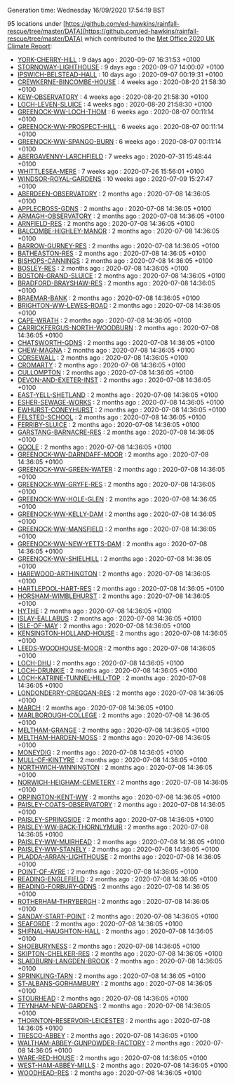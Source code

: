 Generation time: Wednesday 16/09/2020 17:54:19 BST

95 locations under [https://github.com/ed-hawkins/rainfall-rescue/tree/master/DATA](https://github.com/ed-hawkins/rainfall-rescue/tree/master/DATA) which contributed to the [Met Office 2020 UK Climate Report](https://www.metoffice.gov.uk/research/climate/maps-and-data/about/state-of-climate):

* [YORK-CHERRY-HILL](https://github.com/ed-hawkins/rainfall-rescue/tree/master/DATA/YORK-CHERRY-HILL) : 9 days ago : 2020-09-07 16:31:53 +0100 
* [STORNOWAY-LIGHTHOUSE](https://github.com/ed-hawkins/rainfall-rescue/tree/master/DATA/STORNOWAY-LIGHTHOUSE) : 9 days ago : 2020-09-07 14:00:07 +0100 
* [IPSWICH-BELSTEAD-HALL](https://github.com/ed-hawkins/rainfall-rescue/tree/master/DATA/IPSWICH-BELSTEAD-HALL) : 10 days ago : 2020-09-07 00:19:31 +0100 
* [CREWKERNE-BINCOMBE-HOUSE](https://github.com/ed-hawkins/rainfall-rescue/tree/master/DATA/CREWKERNE-BINCOMBE-HOUSE) : 4 weeks ago : 2020-08-20 21:58:30 +0100 
* [KEW-OBSERVATORY](https://github.com/ed-hawkins/rainfall-rescue/tree/master/DATA/KEW-OBSERVATORY) : 4 weeks ago : 2020-08-20 21:58:30 +0100 
* [LOCH-LEVEN-SLUICE](https://github.com/ed-hawkins/rainfall-rescue/tree/master/DATA/LOCH-LEVEN-SLUICE) : 4 weeks ago : 2020-08-20 21:58:30 +0100 
* [GREENOCK-WW-LOCH-THOM](https://github.com/ed-hawkins/rainfall-rescue/tree/master/DATA/GREENOCK-WW-LOCH-THOM) : 6 weeks ago : 2020-08-07 00:11:14 +0100 
* [GREENOCK-WW-PROSPECT-HILL](https://github.com/ed-hawkins/rainfall-rescue/tree/master/DATA/GREENOCK-WW-PROSPECT-HILL) : 6 weeks ago : 2020-08-07 00:11:14 +0100 
* [GREENOCK-WW-SPANGO-BURN](https://github.com/ed-hawkins/rainfall-rescue/tree/master/DATA/GREENOCK-WW-SPANGO-BURN) : 6 weeks ago : 2020-08-07 00:11:14 +0100 
* [ABERGAVENNY-LARCHFIELD](https://github.com/ed-hawkins/rainfall-rescue/tree/master/DATA/ABERGAVENNY-LARCHFIELD) : 7 weeks ago : 2020-07-31 15:48:44 +0100 
* [WHITTLESEA-MERE](https://github.com/ed-hawkins/rainfall-rescue/tree/master/DATA/WHITTLESEA-MERE) : 7 weeks ago : 2020-07-26 15:56:01 +0100 
* [WINDSOR-ROYAL-GARDENS](https://github.com/ed-hawkins/rainfall-rescue/tree/master/DATA/WINDSOR-ROYAL-GARDENS) : 10 weeks ago : 2020-07-09 15:27:47 +0100 
* [ABERDEEN-OBSERVATORY](https://github.com/ed-hawkins/rainfall-rescue/tree/master/DATA/ABERDEEN-OBSERVATORY) : 2 months ago : 2020-07-08 14:36:05 +0100 
* [APPLECROSS-GDNS](https://github.com/ed-hawkins/rainfall-rescue/tree/master/DATA/APPLECROSS-GDNS) : 2 months ago : 2020-07-08 14:36:05 +0100 
* [ARMAGH-OBSERVATORY](https://github.com/ed-hawkins/rainfall-rescue/tree/master/DATA/ARMAGH-OBSERVATORY) : 2 months ago : 2020-07-08 14:36:05 +0100 
* [ARNFIELD-RES](https://github.com/ed-hawkins/rainfall-rescue/tree/master/DATA/ARNFIELD-RES) : 2 months ago : 2020-07-08 14:36:05 +0100 
* [BALCOMBE-HIGHLEY-MANOR](https://github.com/ed-hawkins/rainfall-rescue/tree/master/DATA/BALCOMBE-HIGHLEY-MANOR) : 2 months ago : 2020-07-08 14:36:05 +0100 
* [BARROW-GURNEY-RES](https://github.com/ed-hawkins/rainfall-rescue/tree/master/DATA/BARROW-GURNEY-RES) : 2 months ago : 2020-07-08 14:36:05 +0100 
* [BATHEASTON-RES](https://github.com/ed-hawkins/rainfall-rescue/tree/master/DATA/BATHEASTON-RES) : 2 months ago : 2020-07-08 14:36:05 +0100 
* [BISHOPS-CANNINGS](https://github.com/ed-hawkins/rainfall-rescue/tree/master/DATA/BISHOPS-CANNINGS) : 2 months ago : 2020-07-08 14:36:05 +0100 
* [BOSLEY-RES](https://github.com/ed-hawkins/rainfall-rescue/tree/master/DATA/BOSLEY-RES) : 2 months ago : 2020-07-08 14:36:05 +0100 
* [BOSTON-GRAND-SLUICE](https://github.com/ed-hawkins/rainfall-rescue/tree/master/DATA/BOSTON-GRAND-SLUICE) : 2 months ago : 2020-07-08 14:36:05 +0100 
* [BRADFORD-BRAYSHAW-RES](https://github.com/ed-hawkins/rainfall-rescue/tree/master/DATA/BRADFORD-BRAYSHAW-RES) : 2 months ago : 2020-07-08 14:36:05 +0100 
* [BRAEMAR-BANK](https://github.com/ed-hawkins/rainfall-rescue/tree/master/DATA/BRAEMAR-BANK) : 2 months ago : 2020-07-08 14:36:05 +0100 
* [BRIGHTON-WW-LEWES-ROAD](https://github.com/ed-hawkins/rainfall-rescue/tree/master/DATA/BRIGHTON-WW-LEWES-ROAD) : 2 months ago : 2020-07-08 14:36:05 +0100 
* [CAPE-WRATH](https://github.com/ed-hawkins/rainfall-rescue/tree/master/DATA/CAPE-WRATH) : 2 months ago : 2020-07-08 14:36:05 +0100 
* [CARRICKFERGUS-NORTH-WOODBURN](https://github.com/ed-hawkins/rainfall-rescue/tree/master/DATA/CARRICKFERGUS-NORTH-WOODBURN) : 2 months ago : 2020-07-08 14:36:05 +0100 
* [CHATSWORTH-GDNS](https://github.com/ed-hawkins/rainfall-rescue/tree/master/DATA/CHATSWORTH-GDNS) : 2 months ago : 2020-07-08 14:36:05 +0100 
* [CHEW-MAGNA](https://github.com/ed-hawkins/rainfall-rescue/tree/master/DATA/CHEW-MAGNA) : 2 months ago : 2020-07-08 14:36:05 +0100 
* [CORSEWALL](https://github.com/ed-hawkins/rainfall-rescue/tree/master/DATA/CORSEWALL) : 2 months ago : 2020-07-08 14:36:05 +0100 
* [CROMARTY](https://github.com/ed-hawkins/rainfall-rescue/tree/master/DATA/CROMARTY) : 2 months ago : 2020-07-08 14:36:05 +0100 
* [CULLOMPTON](https://github.com/ed-hawkins/rainfall-rescue/tree/master/DATA/CULLOMPTON) : 2 months ago : 2020-07-08 14:36:05 +0100 
* [DEVON-AND-EXETER-INST](https://github.com/ed-hawkins/rainfall-rescue/tree/master/DATA/DEVON-AND-EXETER-INST) : 2 months ago : 2020-07-08 14:36:05 +0100 
* [EAST-YELL-SHETLAND](https://github.com/ed-hawkins/rainfall-rescue/tree/master/DATA/EAST-YELL-SHETLAND) : 2 months ago : 2020-07-08 14:36:05 +0100 
* [ESHER-SEWAGE-WORKS](https://github.com/ed-hawkins/rainfall-rescue/tree/master/DATA/ESHER-SEWAGE-WORKS) : 2 months ago : 2020-07-08 14:36:05 +0100 
* [EWHURST-CONEYHURST](https://github.com/ed-hawkins/rainfall-rescue/tree/master/DATA/EWHURST-CONEYHURST) : 2 months ago : 2020-07-08 14:36:05 +0100 
* [FELSTED-SCHOOL](https://github.com/ed-hawkins/rainfall-rescue/tree/master/DATA/FELSTED-SCHOOL) : 2 months ago : 2020-07-08 14:36:05 +0100 
* [FERRIBY-SLUICE](https://github.com/ed-hawkins/rainfall-rescue/tree/master/DATA/FERRIBY-SLUICE) : 2 months ago : 2020-07-08 14:36:05 +0100 
* [GARSTANG-BARNACRE-RES](https://github.com/ed-hawkins/rainfall-rescue/tree/master/DATA/GARSTANG-BARNACRE-RES) : 2 months ago : 2020-07-08 14:36:05 +0100 
* [GOOLE](https://github.com/ed-hawkins/rainfall-rescue/tree/master/DATA/GOOLE) : 2 months ago : 2020-07-08 14:36:05 +0100 
* [GREENOCK-WW-DARNDAFF-MOOR](https://github.com/ed-hawkins/rainfall-rescue/tree/master/DATA/GREENOCK-WW-DARNDAFF-MOOR) : 2 months ago : 2020-07-08 14:36:05 +0100 
* [GREENOCK-WW-GREEN-WATER](https://github.com/ed-hawkins/rainfall-rescue/tree/master/DATA/GREENOCK-WW-GREEN-WATER) : 2 months ago : 2020-07-08 14:36:05 +0100 
* [GREENOCK-WW-GRYFE-RES](https://github.com/ed-hawkins/rainfall-rescue/tree/master/DATA/GREENOCK-WW-GRYFE-RES) : 2 months ago : 2020-07-08 14:36:05 +0100 
* [GREENOCK-WW-HOLE-GLEN](https://github.com/ed-hawkins/rainfall-rescue/tree/master/DATA/GREENOCK-WW-HOLE-GLEN) : 2 months ago : 2020-07-08 14:36:05 +0100 
* [GREENOCK-WW-KELLY-DAM](https://github.com/ed-hawkins/rainfall-rescue/tree/master/DATA/GREENOCK-WW-KELLY-DAM) : 2 months ago : 2020-07-08 14:36:05 +0100 
* [GREENOCK-WW-MANSFIELD](https://github.com/ed-hawkins/rainfall-rescue/tree/master/DATA/GREENOCK-WW-MANSFIELD) : 2 months ago : 2020-07-08 14:36:05 +0100 
* [GREENOCK-WW-NEW-YETTS-DAM](https://github.com/ed-hawkins/rainfall-rescue/tree/master/DATA/GREENOCK-WW-NEW-YETTS-DAM) : 2 months ago : 2020-07-08 14:36:05 +0100 
* [GREENOCK-WW-SHIELHILL](https://github.com/ed-hawkins/rainfall-rescue/tree/master/DATA/GREENOCK-WW-SHIELHILL) : 2 months ago : 2020-07-08 14:36:05 +0100 
* [HAREWOOD-ARTHINGTON](https://github.com/ed-hawkins/rainfall-rescue/tree/master/DATA/HAREWOOD-ARTHINGTON) : 2 months ago : 2020-07-08 14:36:05 +0100 
* [HARTLEPOOL-HART-RES](https://github.com/ed-hawkins/rainfall-rescue/tree/master/DATA/HARTLEPOOL-HART-RES) : 2 months ago : 2020-07-08 14:36:05 +0100 
* [HORSHAM-WIMBLEHURST](https://github.com/ed-hawkins/rainfall-rescue/tree/master/DATA/HORSHAM-WIMBLEHURST) : 2 months ago : 2020-07-08 14:36:05 +0100 
* [HYTHE](https://github.com/ed-hawkins/rainfall-rescue/tree/master/DATA/HYTHE) : 2 months ago : 2020-07-08 14:36:05 +0100 
* [ISLAY-EALLABUS](https://github.com/ed-hawkins/rainfall-rescue/tree/master/DATA/ISLAY-EALLABUS) : 2 months ago : 2020-07-08 14:36:05 +0100 
* [ISLE-OF-MAY](https://github.com/ed-hawkins/rainfall-rescue/tree/master/DATA/ISLE-OF-MAY) : 2 months ago : 2020-07-08 14:36:05 +0100 
* [KENSINGTON-HOLLAND-HOUSE](https://github.com/ed-hawkins/rainfall-rescue/tree/master/DATA/KENSINGTON-HOLLAND-HOUSE) : 2 months ago : 2020-07-08 14:36:05 +0100 
* [LEEDS-WOODHOUSE-MOOR](https://github.com/ed-hawkins/rainfall-rescue/tree/master/DATA/LEEDS-WOODHOUSE-MOOR) : 2 months ago : 2020-07-08 14:36:05 +0100 
* [LOCH-DHU](https://github.com/ed-hawkins/rainfall-rescue/tree/master/DATA/LOCH-DHU) : 2 months ago : 2020-07-08 14:36:05 +0100 
* [LOCH-DRUNKIE](https://github.com/ed-hawkins/rainfall-rescue/tree/master/DATA/LOCH-DRUNKIE) : 2 months ago : 2020-07-08 14:36:05 +0100 
* [LOCH-KATRINE-TUNNEL-HILL-TOP](https://github.com/ed-hawkins/rainfall-rescue/tree/master/DATA/LOCH-KATRINE-TUNNEL-HILL-TOP) : 2 months ago : 2020-07-08 14:36:05 +0100 
* [LONDONDERRY-CREGGAN-RES](https://github.com/ed-hawkins/rainfall-rescue/tree/master/DATA/LONDONDERRY-CREGGAN-RES) : 2 months ago : 2020-07-08 14:36:05 +0100 
* [MARCH](https://github.com/ed-hawkins/rainfall-rescue/tree/master/DATA/MARCH) : 2 months ago : 2020-07-08 14:36:05 +0100 
* [MARLBOROUGH-COLLEGE](https://github.com/ed-hawkins/rainfall-rescue/tree/master/DATA/MARLBOROUGH-COLLEGE) : 2 months ago : 2020-07-08 14:36:05 +0100 
* [MELTHAM-GRANGE](https://github.com/ed-hawkins/rainfall-rescue/tree/master/DATA/MELTHAM-GRANGE) : 2 months ago : 2020-07-08 14:36:05 +0100 
* [MELTHAM-HARDEN-MOSS](https://github.com/ed-hawkins/rainfall-rescue/tree/master/DATA/MELTHAM-HARDEN-MOSS) : 2 months ago : 2020-07-08 14:36:05 +0100 
* [MONEYDIG](https://github.com/ed-hawkins/rainfall-rescue/tree/master/DATA/MONEYDIG) : 2 months ago : 2020-07-08 14:36:05 +0100 
* [MULL-OF-KINTYRE](https://github.com/ed-hawkins/rainfall-rescue/tree/master/DATA/MULL-OF-KINTYRE) : 2 months ago : 2020-07-08 14:36:05 +0100 
* [NORTHWICH-WINNINGTON](https://github.com/ed-hawkins/rainfall-rescue/tree/master/DATA/NORTHWICH-WINNINGTON) : 2 months ago : 2020-07-08 14:36:05 +0100 
* [NORWICH-HEIGHAM-CEMETERY](https://github.com/ed-hawkins/rainfall-rescue/tree/master/DATA/NORWICH-HEIGHAM-CEMETERY) : 2 months ago : 2020-07-08 14:36:05 +0100 
* [ORPINGTON-KENT-WW](https://github.com/ed-hawkins/rainfall-rescue/tree/master/DATA/ORPINGTON-KENT-WW) : 2 months ago : 2020-07-08 14:36:05 +0100 
* [PAISLEY-COATS-OBSERVATORY](https://github.com/ed-hawkins/rainfall-rescue/tree/master/DATA/PAISLEY-COATS-OBSERVATORY) : 2 months ago : 2020-07-08 14:36:05 +0100 
* [PAISLEY-SPRINGSIDE](https://github.com/ed-hawkins/rainfall-rescue/tree/master/DATA/PAISLEY-SPRINGSIDE) : 2 months ago : 2020-07-08 14:36:05 +0100 
* [PAISLEY-WW-BACK-THORNLYMUIR](https://github.com/ed-hawkins/rainfall-rescue/tree/master/DATA/PAISLEY-WW-BACK-THORNLYMUIR) : 2 months ago : 2020-07-08 14:36:05 +0100 
* [PAISLEY-WW-MUIRHEAD](https://github.com/ed-hawkins/rainfall-rescue/tree/master/DATA/PAISLEY-WW-MUIRHEAD) : 2 months ago : 2020-07-08 14:36:05 +0100 
* [PAISLEY-WW-STANELY](https://github.com/ed-hawkins/rainfall-rescue/tree/master/DATA/PAISLEY-WW-STANELY) : 2 months ago : 2020-07-08 14:36:05 +0100 
* [PLADDA-ARRAN-LIGHTHOUSE](https://github.com/ed-hawkins/rainfall-rescue/tree/master/DATA/PLADDA-ARRAN-LIGHTHOUSE) : 2 months ago : 2020-07-08 14:36:05 +0100 
* [POINT-OF-AYRE](https://github.com/ed-hawkins/rainfall-rescue/tree/master/DATA/POINT-OF-AYRE) : 2 months ago : 2020-07-08 14:36:05 +0100 
* [READING-ENGLEFIELD](https://github.com/ed-hawkins/rainfall-rescue/tree/master/DATA/READING-ENGLEFIELD) : 2 months ago : 2020-07-08 14:36:05 +0100 
* [READING-FORBURY-GDNS](https://github.com/ed-hawkins/rainfall-rescue/tree/master/DATA/READING-FORBURY-GDNS) : 2 months ago : 2020-07-08 14:36:05 +0100 
* [ROTHERHAM-THRYBERGH](https://github.com/ed-hawkins/rainfall-rescue/tree/master/DATA/ROTHERHAM-THRYBERGH) : 2 months ago : 2020-07-08 14:36:05 +0100 
* [SANDAY-START-POINT](https://github.com/ed-hawkins/rainfall-rescue/tree/master/DATA/SANDAY-START-POINT) : 2 months ago : 2020-07-08 14:36:05 +0100 
* [SEAFORDE](https://github.com/ed-hawkins/rainfall-rescue/tree/master/DATA/SEAFORDE) : 2 months ago : 2020-07-08 14:36:05 +0100 
* [SHIFNAL-HAUGHTON-HALL](https://github.com/ed-hawkins/rainfall-rescue/tree/master/DATA/SHIFNAL-HAUGHTON-HALL) : 2 months ago : 2020-07-08 14:36:05 +0100 
* [SHOEBURYNESS](https://github.com/ed-hawkins/rainfall-rescue/tree/master/DATA/SHOEBURYNESS) : 2 months ago : 2020-07-08 14:36:05 +0100 
* [SKIPTON-CHELKER-RES](https://github.com/ed-hawkins/rainfall-rescue/tree/master/DATA/SKIPTON-CHELKER-RES) : 2 months ago : 2020-07-08 14:36:05 +0100 
* [SLAIDBURN-LANGDEN-BROOK](https://github.com/ed-hawkins/rainfall-rescue/tree/master/DATA/SLAIDBURN-LANGDEN-BROOK) : 2 months ago : 2020-07-08 14:36:05 +0100 
* [SPRINKLING-TARN](https://github.com/ed-hawkins/rainfall-rescue/tree/master/DATA/SPRINKLING-TARN) : 2 months ago : 2020-07-08 14:36:05 +0100 
* [ST-ALBANS-GORHAMBURY](https://github.com/ed-hawkins/rainfall-rescue/tree/master/DATA/ST-ALBANS-GORHAMBURY) : 2 months ago : 2020-07-08 14:36:05 +0100 
* [STOURHEAD](https://github.com/ed-hawkins/rainfall-rescue/tree/master/DATA/STOURHEAD) : 2 months ago : 2020-07-08 14:36:05 +0100 
* [TEYNHAM-NEW-GARDENS](https://github.com/ed-hawkins/rainfall-rescue/tree/master/DATA/TEYNHAM-NEW-GARDENS) : 2 months ago : 2020-07-08 14:36:05 +0100 
* [THORNTON-RESERVOIR-LEICESTER](https://github.com/ed-hawkins/rainfall-rescue/tree/master/DATA/THORNTON-RESERVOIR-LEICESTER) : 2 months ago : 2020-07-08 14:36:05 +0100 
* [TRESCO-ABBEY](https://github.com/ed-hawkins/rainfall-rescue/tree/master/DATA/TRESCO-ABBEY) : 2 months ago : 2020-07-08 14:36:05 +0100 
* [WALTHAM-ABBEY-GUNPOWDER-FACTORY](https://github.com/ed-hawkins/rainfall-rescue/tree/master/DATA/WALTHAM-ABBEY-GUNPOWDER-FACTORY) : 2 months ago : 2020-07-08 14:36:05 +0100 
* [WARE-RED-HOUSE](https://github.com/ed-hawkins/rainfall-rescue/tree/master/DATA/WARE-RED-HOUSE) : 2 months ago : 2020-07-08 14:36:05 +0100 
* [WEST-HAM-ABBEY-MILLS](https://github.com/ed-hawkins/rainfall-rescue/tree/master/DATA/WEST-HAM-ABBEY-MILLS) : 2 months ago : 2020-07-08 14:36:05 +0100 
* [WOODHEAD-RES](https://github.com/ed-hawkins/rainfall-rescue/tree/master/DATA/WOODHEAD-RES) : 2 months ago : 2020-07-08 14:36:05 +0100 

